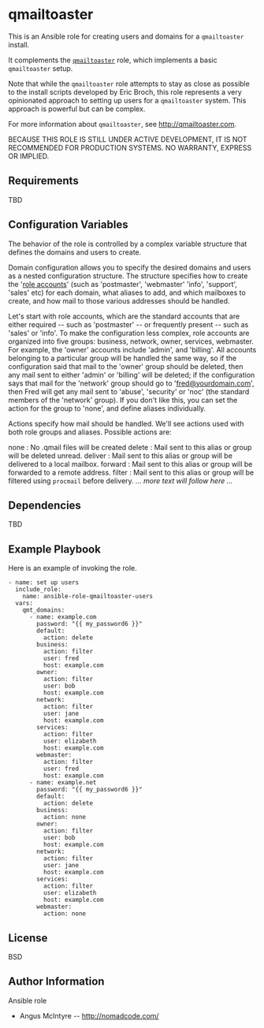# qmailtoaster

This is an Ansible role for creating users and domains for a `qmailtoaster` install.

It complements the [`qmailtoaster`](https://github.com/angusmci/ansible-role-qmailtoaster) role, which implements a basic `qmailtoaster` setup.

Note that while the `qmailtoaster` role attempts to stay as close as possible to the install scripts developed by Eric Broch, this role represents a very opinionated approach to setting up users for a `qmailtoaster` system. This approach is powerful but can be complex.

For more information about `qmailtoaster`, see http://qmailtoaster.com.

BECAUSE THIS ROLE IS STILL UNDER ACTIVE DEVELOPMENT, IT IS NOT RECOMMENDED FOR PRODUCTION SYSTEMS. NO WARRANTY, EXPRESS OR IMPLIED.

## Requirements

TBD

## Configuration Variables

The behavior of the role is controlled by a complex variable structure that defines the domains and users to create.

Domain configuration allows you to specify the desired domains and users as a nested configuration structure. The structure specifies how to create the '[role accounts](http://www.faqs.org/rfcs/rfc2142.html)' (such as 'postmaster', 'webmaster' 'info', 'support', 'sales' etc) for each domain, what aliases to add, and which mailboxes to create, and how mail to those various addresses should be handled.

Let's start with role accounts, which are the standard accounts that are either required -- such as 'postmaster' -- or frequently present -- such as 'sales' or 'info'. To make the configuration less complex, role accounts are organized into five groups: business, network, owner, services, webmaster. For example, the 'owner' accounts include 'admin', and 'billing'. All accounts belonging to a particular group will be handled the same way, so if the configuration said that mail to the 'owner' group should be deleted, then any mail sent to either 'admin' or 'billing' will be deleted; if the configuration says that mail for the 'network' group should go to 'fred@yourdomain.com', then Fred will get any mail sent to 'abuse', 'security' or 'noc' (the standard members of the 'network' group). If you don't like this, you can set the action for the group to 'none', and define aliases individually.

Actions specify how mail should be handled. We'll see actions used with both role groups and aliases. Possible actions are:

none
: No .qmail files will be created
delete
: Mail sent to this alias or group will be deleted unread.
deliver
: Mail sent to this alias or group will be delivered to a local mailbox.
forward
: Mail sent to this alias or group will be forwarded to a remote address.
filter
: Mail sent to this alias or group will be filtered using `procmail` before delivery.
_... more text will follow here ..._

## Dependencies

TBD

## Example Playbook

Here is an example of invoking the role.

    - name: set up users
      include_role:
    	name: ansible-role-qmailtoaster-users
      vars:
    	qmt_domains:
    	  - name: example.com
    		password: "{{ my_password6 }}"
    		default:
    		  action: delete
    		business:
    		  action: filter
    		  user: fred
    		  host: example.com
    		owner:
    		  action: filter
    		  user: bob
    		  host: example.com
    		network:
    		  action: filter
    		  user: jane
    		  host: example.com
    		services:
    		  action: filter
    		  user: elizabeth
    		  host: example.com
    		webmaster:
    		  action: filter
    		  user: fred
    		  host: example.com
    	  - name: example.net
    		password: "{{ my_password6 }}"
    		default:
    		  action: delete
    		business:
    		  action: none
    		owner:
    		  action: filter
    		  user: bob
    		  host: example.com
    		network:
    		  action: filter
    		  user: jane
    		  host: example.com
    		services:
    		  action: filter
    		  user: elizabeth
    		  host: example.com
    		webmaster:
    		  action: none

## License

BSD

## Author Information

Ansible role

- Angus McIntyre -- http://nomadcode.com/
